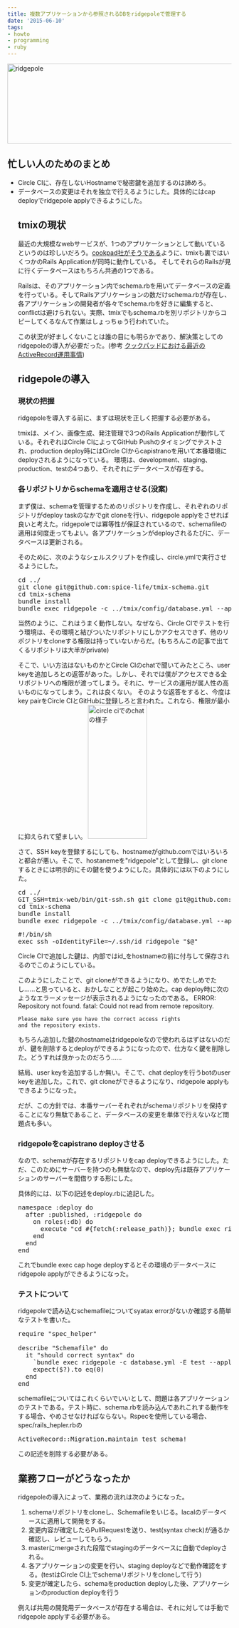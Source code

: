 ```yaml
---
title: 複数アプリケーションから参照されるDBをridgepoleで管理する
date: '2015-06-10'
tags:
- howto
- programming
- ruby
---
```


<a href="http://unasuke.com/wp/wp-content/uploads/2015/06/cb54bc017cda14619a93e81d148884a4.png"><img src="http://unasuke.com/wp/wp-content/uploads/2015/06/cb54bc017cda14619a93e81d148884a4-1024x293.png" alt="ridgepole" width="625" height="179" class="alignnone size-large wp-image-1171" /></a>
<h2>忙しい人のためのまとめ</h2>
<p>
  <ul>
    <li>Circle CIに、存在しないHostnameで秘密鍵を追加するのは諦めろ。</li>
    <li>データベースの変更はそれを独立で行えるようにした。具体的にはcap deployでridgepole applyできるようにした。</li>
</p>
<h2>tmixの現状</h2>
<p>
  最近の大規模なwebサービスが、1つのアプリケーションとして動いているというのは珍しいだろう。<a href="http://techlife.cookpad.com/entry/2014/09/08/093000">cookpad社がそうである</a>ように、<a href"http://tmix.jp">tmix</a>も裏ではいくつかのRails Applicationが同時に動作している。
  そしてそれらのRailsが見に行くデータベースはもちろん共通の1つである。
</p>
<p>
  Railsは、そのアプリケーション内でschema.rbを用いてデータベースの定義を行っている。そしてRailsアプリケーションの数だけschema.rbが存在し、各アプリケーションの開発者が各々でschema.rbを好きに編集すると、conflictは避けられない。実際、tmixでもschema.rbを別リポジトリからコピーしてくるなんて作業はしょっちゅう行われていた。
</p>
<p>
  この状況が好ましくないことは誰の目にも明らかであり、解決策としてのridgepoleの導入が必要だった。(参考 <a href="http://techlife.cookpad.com/entry/2014/08/28/194147">クックパッドにおける最近のActiveRecord運用事情</a>)
</p>
<h2>ridgepoleの導入</h2>
<h3>現状の把握</h3>
<p>
  ridgepoleを導入する前に、まずは現状を正しく把握する必要がある。
</p>
<p>
  tmixは、メイン、画像生成、発注管理で3つのRails Applicationが動作している。それぞれはCircle CIによってGitHub Pushのタイミングでテストされ、production deploy時にはCircle CIからcapistranoを用いて本番環境にdeployされるようになっている。
  環境は、development、staging、production、testの4つあり、それぞれにデータベースが存在する。
</p>
<h3>各リポジトリからschemaを適用させる(没案)</h3>
<p>
  まず僕は、schemaを管理するためのリポジトリを作成し、それぞれのリポジトリがdeploy taskのなかでgit cloneを行い、ridgepole applyをさせれば良いと考えた。ridgepoleでは冪等性が保証されているので、schemafileの適用は何度走ってもよい。各アプリケーションがdeployされるたびに、データベースは更新される。
</p>
<p>
  そのために、次のようなシェルスクリプトを作成し、circle.ymlで実行させるようにした。
   
<pre class="lang:sh decode:true " >cd ../
git clone git@github.com:spice-life/tmix-schema.git
cd tmix-schema
bundle install
bundle exec ridgepole -c ../tmix/config/database.yml --apply</pre> 

  当然のように、これはうまく動作しない。なぜなら、Circle CIでテストを行う環境は、その環境と結びついたリポジトリにしかアクセスできず、他のリポジトリをcloneする権限は持っていないからだ。(もちろんこの記事で出てくるリポジトリは大半がprivate)
</p>
<p>
  そこで、いい方法はないものかとCircle CIのchatで聞いてみたところ、user keyを追加しろとの返答があった。しかし、それでは僕がアクセスできる全リポジトリへの権限が渡ってしまう。それに、サービスの運用が属人性の高いものになってしまう。これは良くない。
  そのような返答をすると、今度はkey pairをCircle CIとGitHubに登録しろと言われた。これなら、権限が最小に抑えられて望ましい。
<a href="http://unasuke.com/wp/wp-content/uploads/2015/06/2305cc5a7feb773c49888cf67f011f15.png"><img src="http://unasuke.com/wp/wp-content/uploads/2015/06/2305cc5a7feb773c49888cf67f011f15-133x300.png" alt="circle ciでのchatの様子" width="133" height="300" class="alignnone size-medium wp-image-1115" /></a>
</p>
<p>
  さて、SSH keyを登録するにしても、hostnameがgithub.comではいろいろと都合が悪い。そこで、hostanemeを"ridgepole"として登録し、git cloneするときには明示的にその鍵を使うようにした。具体的には以下のようにした。
 
<pre class="lang:sh decode:true " >cd ../
GIT_SSH=tmix-web/bin/git-ssh.sh git clone git@github.com:spice-life/tmix-schema.git
cd tmix-schema
bundle install
bundle exec ridgepole -c ../tmix/config/database.yml --apply</pre> 

 
<pre class="lang:sh decode:true " >#!/bin/sh
exec ssh -oIdentityFile=~/.ssh/id_ridgepole "$@"</pre> 

  Circle CIで追加した鍵は、内部ではid_をhostnameの前に付与して保存されるのでこのようにしている。
</p>
<p>
  このようにしたことで、git cloneができるようになり、めでたしめでたし……と思っていると、おかしなことが起こり始めた。cap deploy時に次のようなエラーメッセージが表示されるようになったのである。
  <brockquote>
    ERROR: Repository not found.
    fatal: Could not read from remote repository.

    Please make sure you have the correct access rights
    and the repository exists.
  </brockquote>
  もちろん追加した鍵のhostnameはridgepoleなので使われるはずはないのだが、鍵を削除するとdeployができるようになったので、仕方なく鍵を削除した。どうすれば良かったのだろう……
</p>
<p>
  結局、user keyを追加するしか無い。そこで、chat deployを行うbotのuser keyを追加した。これで、git cloneができるようになり、ridgepole applyもできるようになった。
</p>
<p>
  だが、この方針では、本番サーバーそれぞれがschemaリポジトリを保持することになり無駄であること、データベースの変更を単体で行えないなど問題点も多い。
</p>
<h3>ridgepoleをcapistrano deployさせる</h3>
<p>
  なので、schemaが存在するリポジトリをcap deployできるようにした。ただ、このためにサーバーを持つのも無駄なので、deploy先は既存アプリケーションのサーバーを間借りする形にした。
</p>
<p>
  具体的には、以下の記述をdeploy.rbに追記した。
 
<pre class="lang:ruby decode:true " >namespace :deploy do
  after :published, :ridgepole do
    on roles(:db) do
      execute "cd #{fetch(:release_path)}; bundle exec ridgepole -E #{fetch(:stage)} -c database.yml --apply"
    end
  end
end</pre> 

  これでbundle exec cap hoge deployするとその環境のデータベースにridgepole applyができるようになった。
</p>
<h3>テストについて</h3>
<p>
  ridgepoleで読み込むschemafileについてsyatax errorがないか確認する簡単なテストを書いた。
 
<pre class="lang:ruby decode:true " >require "spec_helper"

describe "Schemafile" do
  it "should correct syntax" do
    `bundle exec ridgepole -c database.yml -E test --apply --dry-run`
    expect($?).to eq(0)
  end
end</pre> 

  schemafileについてはこれくらいでいいとして、問題は各アプリケーションのテストである。テスト時に、schema.rbを読み込んであれこれする動作をする場合、やめさせなければならない。Rspecを使用している場合、spec/rails_hepler.rbの
 
<pre class="lang:ruby decode:true " >ActiveRecord::Migration.maintain_test_schema!</pre> 

この記述を削除する必要がある。
</p>

<h2>業務フローがどうなったか</h2>
<p>
  ridgepoleの導入によって、業務の流れは次のようになった。
</p>
<p>
  <ol>
    <li>schemaリポジトリをcloneし、Schemafileをいじる。lacalのデータベースに適用して開発をする。</li>
    <li>変更内容が確定したらPullRequestを送り、test(syntax check)が通るか確認し、レビューしてもらう。</li>
    <li>masterにmergeされた段階でstagingのデータベースに自動でdeployされる。</li>
    <li>各アプリケーションの変更を行い、staging deployなどで動作確認をする。(testはCircle CI上でschemaリポジトリをcloneして行う)</li>
    <li>変更が確定したら、schemaをproduction deployした後、アプリケーションのproduction deployを行う</li>
  </ol>
</p>
<p>    
    例えば共用の開発用データベースが存在する場合は、それに対しては手動でridgepole applyする必要がある。
</p>
